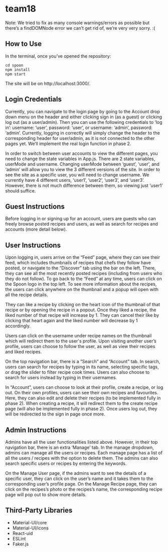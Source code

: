 # team18

Note: We tried to fix as many console warnings/errors as possible but there’s a findDOMNode error we can’t get rid of, we’re very very sorry. :(

## How to Use
In the terminal, once you’ve opened the repository:
```
cd spoon
npm install
npm start
```
The site will be on http://localhost:3000/.


## Login Credentials
Currently, you can navigate to the login page by going to the Account drop down menu on the header and either clicking sign in (as a guest) or clicking log out (as a user/admin). Then you can use the following credentials to ‘log in’:  username: ‘user’, password: ‘user’, or username: ‘admin’, password: ‘admin’. Currently, logging in correctly will simply change the header to the corresponding header for user/admin, as it is not connected to the other pages yet. We’ll implement the real login function in phase 2.

In order to switch between user accounts to view the different pages, you need to change the state variables in App.js. There are 2 state variables, userMode and username. Changing userMode between ‘guest’, ‘user’, and ‘admin’ will allow you to view the 3 different versions of the site. In order to see the site as a specific user, you will need to change username. We currently have 4 different users, ‘user1’, ‘user2’, ‘user3’, and ‘user3’. However, there is not much difference between them, so viewing just ‘user1’ should suffice.

## Guest Instructions
Before logging in or signing up for an account, users are guests who can freely browse posted recipes and users, as well as search for recipes and accounts (more detail below). 

## User Instructions
Upon logging in, users arrive on the “Feed” page, where they can see their feed, which includes thumbnails of recipes that chefs they follow have posted, or navigate to the “Discover” tab using the bar on the left. There, they can see all the most recently posted recipes (including from users who they do not follow). To go back to the “Feed” at any time, users can click on the Spoon logo in the top left. To see more information about the recipes, the users can click anywhere on the thumbnail and a popup will open with all the recipe details. 

They can like a recipe by clicking on the heart icon of the thumbnail of that recipe or by opening the recipe in a popout. Once they liked a recipe, the liked number of that recipe will increase by 1. They can cancel their like by clicking that heart again and the liked number will decrease by 1 accordingly.

Users can click on the username under recipe names on the thumbnail which will redirect them to the user's profile. Upon visiting another user’s profile, users can choose to follow the user, as well as view their recipes and liked recipes. 

On the top navigation bar, there is a “Search” and “Account” tab. In search, users can search for recipes by typing in its name, selecting specific tags, or drag the slider to filter recipe cook times. Users can also choose to search for users instead by typing in their usernames. 

In “Account”, users can choose to look at their profile, create a recipe, or log out. On their own profiles, users can see their own recipes and favourites. Here, they can also edit and delete their recipes (to be implemented fully in phase 2). When creating a recipe, it will redirect them to the create recipe page (will also be implemented fully in phase 2). Once users log out, they will be redirected to the sign in page once more.

## Admin Instructions
Admins have all the user functionalities listed above. However, in their top navigation bar, there is an extra ‘Manage’ tab. In the manage dropdown, admins can manage all the users or recipes. Each manage page has a list of all the users / recipes with the option to delete them. The admins can also search specific users or recipes by entering the keywords.

On the Manage User page, if the admins want to see the details of a specific user,  they can click on the user’s name and it takes them to the corresponding user’s profile page. 
On the Manage Recipe page, they can click on the recipes’s photo or the recipes’s name, the corresponding recipe page will pop out to show more details.

## Third-Party Libraries
- Material-UI/core
- Material-UI/icons
- React-uid
- ESLint
- Faker.js
